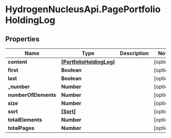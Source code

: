 # HydrogenNucleusApi.PagePortfolioHoldingLog

## Properties
Name | Type | Description | Notes
------------ | ------------- | ------------- | -------------
**content** | [**[PortfolioHoldingLog]**](PortfolioHoldingLog.md) |  | [optional] 
**first** | **Boolean** |  | [optional] 
**last** | **Boolean** |  | [optional] 
**_number** | **Number** |  | [optional] 
**numberOfElements** | **Number** |  | [optional] 
**size** | **Number** |  | [optional] 
**sort** | [**[Sort]**](Sort.md) |  | [optional] 
**totalElements** | **Number** |  | [optional] 
**totalPages** | **Number** |  | [optional] 


